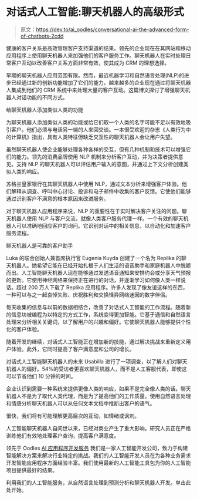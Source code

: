 # 对话式人工智能:聊天机器人的高级形式

> 原文：<https://dev.to/ai_oodles/conversational-ai-the-advanced-form-of-chatbots-2cdd>

健康的客户关系是高效管理客户支持渠道的结果。领先的企业现在在其网站和移动应用程序上使用聊天机器人来加强他们的客户服务工作。聊天机器人在实时处理日常客户互动以改善客户关系方面非常有效，使其成为 CRM 的理想选择。

早期的聊天机器人应用范围有限。然而，最近机器学习和自然语言处理(NLP)的进步已经通过新的创新功能增加了它们的能力。越来越多的企业现在通过将聊天机器人集成到他们的 CRM 系统中来处理大量的客户互动。这篇博文探讨了增强聊天机器人对话功能的不同方式。

给聊天机器人添加类似人类的功能

为聊天机器人添加类似人类的功能或给它们取一个人类的名字可能不足以有效地吸引客户。他们必须与电话另一端的人来回交谈。一本很受欢迎的杂志《人类行为中的计算机》指出，具有人类特征但缺乏交互性的聊天机器人会让用户失望。

虽然聊天机器人使企业能够处理各种各样的交互，但有几种机制和技术可以增强它们的能力。领先的消费品牌使用 NLP 机制来分析客户互动，并为决策者提供意见。支持 NLP 的聊天机器人可以评估用户输入的意图，并通过上下文分析创建类似人类的响应。

苏格兰皇家银行在其聊天机器人中使用 NLP，通过文本分析来增强客户体验。他们解释从调查、呼叫中心讨论、投诉和电子邮件中收集的客户反馈。它使他们能够通过识别客户不满意的根本原因来改进服务。

对于聊天机器人应用程序来说，NLP 的重要性在于实时解决客户关注的问题。聊天机器人使用 NLP 与客户交流，就像人类客户服务代理一样。一个有效的聊天机器人可以准确地回应客户的询问。它识别对话中的相关信息，以自动化和加速客户服务流程。

聊天机器人是可靠的客户助手

Luka 的联合创始人兼首席执行官 Eugenia Kuyda 创建了一个名为 Replika 的聊天机器人。她希望它能在已经开始扎根于人们生活的语音助手和家庭机器人中脱颖而出。人工智能聊天机器人现在能够通过发送语音通知来安排约会或分享天气预报的更新。它使用神经网络来保持正在进行的对话，并逐渐学习如何像人类一样说话。超过 200 万人下载了 Replika 应用程序。许多人发现了像友谊这样的东西，一种可以与之一起哀悼失败、庆祝胜利和交换怪异网络迷因的数字伴侣。

每天收集的信息与以前的数据相结合，改善了对话式人工智能的工作流程。随着新的信息块被编程为以特定的方式工作，系统变得更加智能。它基于通信和自然语言处理来分析相关关键词，以了解用户的兴趣和偏好。它使聊天机器人能够提供个性化的客户体验。

随着开发的继续，对话式人工智能正在增加新的技能，通过解决挑战来重新定义用户体验。此外，它同时提高了客户满意度和公司的增长。

对话式人工智能聊天机器人的未来 Usabilla 进行了一项调查，以了解人们对聊天机器人的偏好。54%的受访者更喜欢聊天机器人，而不是人工客服代表，即使这可以节省他们 10 分钟的时间。

企业认识到需要一种系统来提供更像人类的响应，如果不是完全像人类的话。聊天机器人不是为了取代人类代理，而是为了提高他们的工作质量。使用自然语言处理和情感分析聊天机器人可以从任何文本文档中推断出客户的语气。

很快，我们将有可能理解更高层次的互动，如情绪或讽刺。

人工智能聊天机器人自问世以来，已经对商业产生了重大影响。研究人员正在严格训练他们有效地处理客户查询，提高客户满意度。

领先于 Oodles [AI 应用程序开发服务](https://artificialintelligence.oodles.io/)
我们是一家人工智能开发公司，致力于构建智能解决方案来解决行业特定的挑战。我们的人工智能开发人员在为各种业务需求开发智能应用程序方面经验丰富。我们使用最新的人工智能工具包为你的人工智能项目提供最好的结果。

利用我们的人工智能服务，从自然语言处理到预测分析和聊天机器人开发。单击此处开始。
